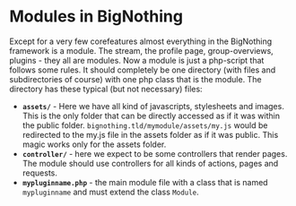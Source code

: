 Modules in BigNothing
=====================

Except for a very few corefeatures almost everything in the BigNothing framework is a module. The stream, the profile page, group-overviews, plugins - they all are modules.
Now a module is just a php-script that follows some rules. It should completely be one directory (with files and subdirectories of course) with one php class that is the module. The directory has these typical (but not necessary) files:

* **`assets/`** - Here we have all kind of javascripts, stylesheets and images. This is the only folder that can be directly accessed as if it was within the public folder. `bignothing.tld/mymodule/assets/my.js` would be redirected to the my.js file in the assets folder as if it was public. This magic works only for the assets folder. 
* **`controller/`** - here we expect to be some controllers that render pages. The module should use controllers for all kinds of actions, pages and requests.
* **`mypluginname.php`** - the main module file with a class that is named `mypluginname` and must extend the class `Module`.